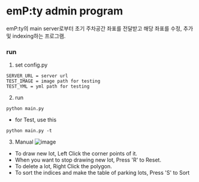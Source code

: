 # emP:ty admin program

emP:ty의 main server로부터 초기 주차공간 좌표를 전달받고 해당 좌표를 수정, 추가 및 indexing하는 프로그램.

### run
1. set config.py
 ```
 SERVER_URL = server url
 TEST_IMAGE = image path for testing
 TEST_YML = yml path for testing
 ```
2. run
 ```
 python main.py
 ```
 
 * for Test, use this
 ```
 python main.py -t
 ```
3. Manual
![image](https://user-images.githubusercontent.com/42057488/145519165-fb19aa76-1c76-47de-8997-6feccbba8347.png)
- To draw new lot, Left Click the corner points of it.
- When you want to stop drawing new lot, Press 'R' to Reset.
- To delete a lot, Right Click the polygon.
- To sort the indices and make the table of parking lots, Press 'S' to Sort
